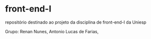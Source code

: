 # front-end-I
repositório destinado ao projeto da disciplina de front-end-I da Uniesp

Grupo: Renan Nunes, Antonio Lucas de Farias, 
